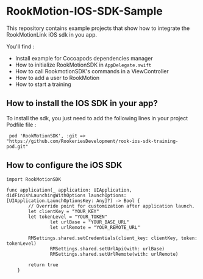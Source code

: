 # RookMotion-IOS-SDK-Sample

This repository contains example projects that show how to integrate the RookMotionLink iOS sdk in you app.

You'll find :

* Install example for Cocoapods dependencies manager
* How to initialize RookMotionSDK in `AppDelegate.swift`
* How to call RookmotionSDK's commands in a ViewController
* How to add a user to RookMotion
* How to start a training

## How to install the IOS SDK in your app?

To install the sdk, you just need to add the following lines in your project Podfile file :

```
 pod 'RookMotionSDK', :git => "https://github.com/RookeriesDevelopment/rook-ios-sdk-training-pod.git"
```

## How to configure the iOS SDK

```
import RookMotionSDK
```

```
func application(_ application: UIApplication, didFinishLaunchingWithOptions launchOptions: [UIApplication.LaunchOptionsKey: Any]?) -> Bool {
        // Override point for customization after application launch.
        let clientKey = "YOUR_KEY"
        let tokenLevel = "YOUR_TOKEN"
				let urlBase = "YOUR_BASE_URL"
				let urlRemote = "YOUR_REMOTE_URL"

        RMSettings.shared.setCredentials(client_key: clientKey, token: tokenLevel)
				RMSettings.shared.setUrlApi(with: urlBase)
				RMSettings.shared.setUrlRemote(with: urlRemote)

        return true
    }
```







